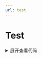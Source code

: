 ```yaml
---
url: test
---
```


# Test

<details>
<summary>展开查看代码</summary>
<pre><code>
System.out.println("Hello to see U!");
echo What the hex?
echo -e "Li\nds"
</code></pre>
</details>

